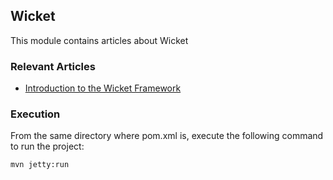 ## Wicket

This module contains articles about Wicket

### Relevant Articles

- [Introduction to the Wicket Framework](https://www.baeldung.com/intro-to-the-wicket-framework)

### Execution

From the same directory where pom.xml is, execute the following command to run the project:

`mvn jetty:run`

